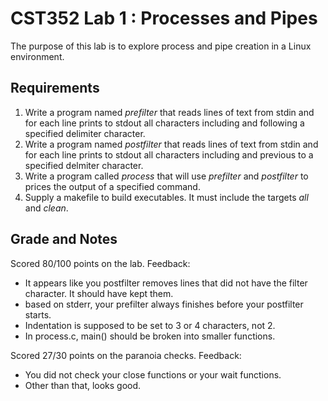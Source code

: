 # CST352 Lab 1 : Processes and Pipes

The purpose of this lab is to explore process and pipe creation in a Linux environment.

## Requirements

1. Write a program named *prefilter* that reads lines of text from stdin and for each line prints to stdout all characters including and following a specified delimiter character.
2. Write a program named *postfilter* that reads lines of text from stdin and for each line prints to stdout all characters including and previous to a specified delmiter character.
3. Write a program called *process* that will use *prefilter* and *postfilter* to prices the output of a specified command.
4. Supply a makefile to build executables. It must include the targets *all* and *clean*.

## Grade and Notes

Scored 80/100 points on the lab. Feedback:
-  It appears like you postfilter removes lines that did not have the filter character. It should have kept them.
-  based on stderr, your prefilter always finishes before your postfilter starts.
-  Indentation is supposed to be set to 3 or 4 characters, not 2.
-  In process.c, main() should be broken into smaller functions.

Scored 27/30 points on the paranoia checks. Feedback:
-  You did not check your close functions or your wait functions.
-  Other than that, looks good.
